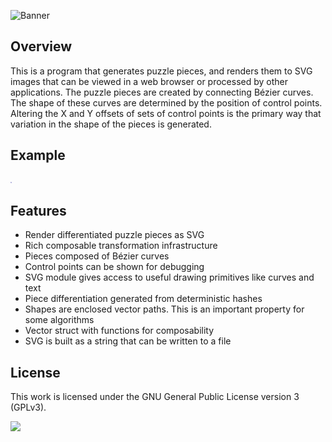 ![Banner](https://s-christy.com/status-banner-service/arithmetic-expression-parser/banner-slim.svg)

## Overview

This is a program that generates puzzle pieces, and renders them to SVG images
that can be viewed in a web browser or processed by other applications. The
puzzle pieces are created by connecting Bézier curves. The shape of these curves
are determined by the position of control points. Altering the X and Y offsets
of sets of control points is the primary way that variation in the shape of the
pieces is generated.

## Example

<div>
<img alt="Puzzle piece with control points." src="./res/example.svg">
</div>

## Features

- Render differentiated puzzle pieces as SVG
- Rich composable transformation infrastructure
- Pieces composed of Bézier curves
- Control points can be shown for debugging
- SVG module gives access to useful drawing primitives like curves and text
- Piece differentiation generated from deterministic hashes
- Shapes are enclosed vector paths. This is an important property for some algorithms
- Vector struct with functions for composability
- SVG is built as a string that can be written to a file

## License

This work is licensed under the GNU General Public License version 3 (GPLv3).

[<img src="https://s-christy.com/status-banner-service/GPLv3_Logo.svg" width="150" />](https://www.gnu.org/licenses/gpl-3.0.en.html)
